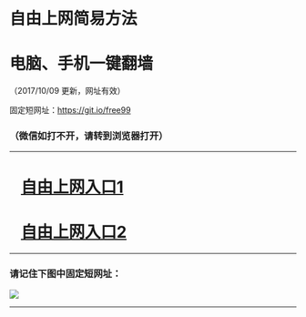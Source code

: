 ﻿# 自由上网简易方法

# 电脑、手机一键翻墙

（2017/10/09 更新，网址有效）

固定短网址：https://git.io/free99

### （微信如打不开，请转到浏览器打开）


***





# &nbsp;&nbsp; <a href="http://ft39406714.fwq-tz-1001.info/fwqtz01.html?t=100900130129 " target="_blank">自由上网入口1</a>
# &nbsp;&nbsp; <a href="http://ft2362918330.fwq-tz-1002.info/fwqtz02.html?t=100900121951 " target="_blank">自由上网入口2</a>
***

### 请记住下图中固定短网址：

<img src="https://s3-us-west-2.amazonaws.com/fwq-1001/yjfq-20170905okok.png" /> 


***

